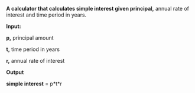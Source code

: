 **A calculator that calculates simple interest given principal,** annual rate of interest and time period in years.

**Input:**

   **p,** principal amount
   
   **t,** time period in years
   
   **r,** annual rate of interest
   
**Output**

   **simple interest** = p\*t\*r
